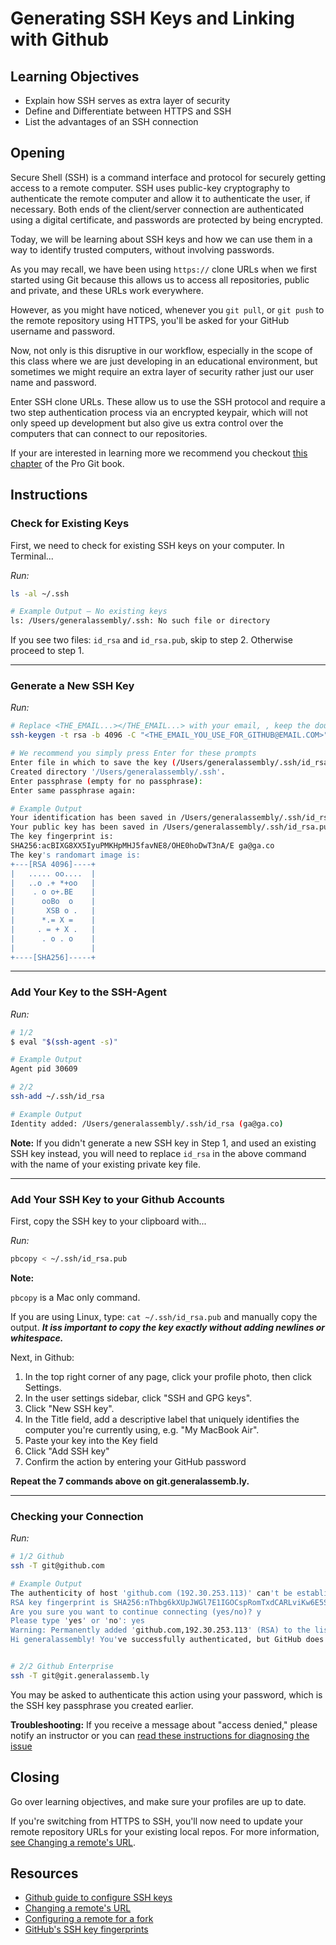 # Generating SSH Keys and Linking with Github

## Learning Objectives

- Explain how SSH serves as extra layer of security
- Define and Differentiate between HTTPS and SSH
- List the advantages of an SSH connection

## Opening

Secure Shell (SSH) is a command interface and protocol for securely getting
access to a remote computer. SSH uses public-key cryptography to authenticate
the remote computer and allow it to authenticate the user, if necessary. Both
ends of the client/server connection are authenticated using a digital
certificate, and passwords are protected by being encrypted.

Today, we will be learning about SSH keys and how we can use them in a way to
identify trusted computers, without involving passwords.

As you may recall, we have been using `https://` clone URLs when we first
started using Git because this allows us to access all repositories, public and
private, and these URLs work everywhere.

However, as you might have noticed, whenever you `git pull`, or `git push` to
the remote repository using HTTPS, you'll be asked for your GitHub username and
password.

Now, not only is this disruptive in our workflow, especially in the scope of
this class where we are just developing in an educational environment, but
sometimes we might require an extra layer of security rather just our user name
and password.

Enter SSH clone URLs. These allow us to use the SSH protocol and require a two
step authentication process via an encrypted keypair, which will not only speed
up development but also give us extra control over the computers that can
connect to our repositories.

If your are interested in learning more we recommend you checkout
[this chapter](https://git-scm.com/book/en/v2/Git-on-the-Server-The-Protocols)
of the Pro Git book.

## Instructions

### Check for Existing Keys

First, we need to check for existing SSH keys on your computer. In Terminal...

_Run:_

```bash
ls -al ~/.ssh

# Example Output – No existing keys
ls: /Users/generalassembly/.ssh: No such file or directory
```

If you see two files: `id_rsa` and `id_rsa.pub`, skip to step 2. Otherwise
proceed to step 1.

---

### Generate a New SSH Key

_Run:_

```bash
# Replace <THE_EMAIL...></THE_EMAIL...> with your email, , keep the double quotes
ssh-keygen -t rsa -b 4096 -C "<THE_EMAIL_YOU_USE_FOR_GITHUB@EMAIL.COM>"

# We recommend you simply press Enter for these prompts
Enter file in which to save the key (/Users/generalassembly/.ssh/id_rsa):
Created directory '/Users/generalassembly/.ssh'.
Enter passphrase (empty for no passphrase):
Enter same passphrase again:

# Example Output
Your identification has been saved in /Users/generalassembly/.ssh/id_rsa.
Your public key has been saved in /Users/generalassembly/.ssh/id_rsa.pub.
The key fingerprint is:
SHA256:acBIXG8XX5IyuPMKHpMHJ5favNE8/OHE0hoDwT3nA/E ga@ga.co
The key's randomart image is:
+---[RSA 4096]----+
|   ..... oo....  |
|   ..o .+ *+oo   |
|    . o o+.BE    |
|      ooBo  o    |
|       XSB o .   |
|      *.= X =    |
|     . = + X .   |
|      . o . o    |
|                 |
+----[SHA256]-----+

```

---

### Add Your Key to the SSH-Agent

_Run:_

```bash
# 1/2
$ eval "$(ssh-agent -s)"

# Example Output
Agent pid 30609

# 2/2
ssh-add ~/.ssh/id_rsa

# Example Output
Identity added: /Users/generalassembly/.ssh/id_rsa (ga@ga.co)

```

**Note:** If you didn't generate a new SSH key in Step 1, and used an existing
SSH key instead, you will need to replace `id_rsa` in the above command with the
name of your existing private key file.

---

### Add Your SSH Key to your Github Accounts

First, copy the SSH key to your clipboard with...

_Run:_

```bash
pbcopy < ~/.ssh/id_rsa.pub
```

**Note:**

`pbcopy` is a Mac only command.

If you are using Linux, type: `cat ~/.ssh/id_rsa.pub` and manually copy the
output. **_It iss important to copy the key exactly without adding newlines or
whitespace._**

Next, in Github:

1. In the top right corner of any page, click your profile photo, then click
   Settings.
2. In the user settings sidebar, click "SSH and GPG keys".
3. Click "New SSH key".
4. In the Title field, add a descriptive label that uniquely identifies the
   computer you're currently using, e.g. "My MacBook Air".
5. Paste your key into the Key field
6. Click "Add SSH key"
7. Confirm the action by entering your GitHub password

**Repeat the 7 commands above on git.generalassemb.ly.**

---

### Checking your Connection

_Run:_

```bash
# 1/2 Github
ssh -T git@github.com

# Example Output
The authenticity of host 'github.com (192.30.253.113)' can't be established.
RSA key fingerprint is SHA256:nThbg6kXUpJWGl7E1IGOCspRomTxdCARLviKw6E5SY8.
Are you sure you want to continue connecting (yes/no)? y
Please type 'yes' or 'no': yes
Warning: Permanently added 'github.com,192.30.253.113' (RSA) to the list of known hosts.
Hi generalassembly! You've successfully authenticated, but GitHub does not provide shell access.


# 2/2 Github Enterprise
ssh -T git@git.generalassemb.ly

```

You may be asked to authenticate this action using your password, which is the
SSH key passphrase you created earlier.

**Troubleshooting:** If you receive a message about "access denied," please
notify an instructor or you can
[read these instructions for diagnosing the issue](https://help.github.com/articles/error-permission-denied-publickey/)

## Closing

Go over learning objectives, and make sure your profiles are up to date.

If you're switching from HTTPS to SSH, you'll now need to update your remote
repository URLs for your existing local repos. For more information,
[see Changing a remote's URL](https://help.github.com/articles/changing-a-remote-s-url/).

## Resources

- [Github guide to configure SSH keys](https://help.github.com/articles/generating-ssh-keys/#step-1-check-for-ssh-keys)
- [Changing a remote's URL](https://help.github.com/articles/changing-a-remote-s-url/)
- [Configuring a remote for a fork](https://help.github.com/articles/configuring-a-remote-for-a-fork/)
- [GitHub's SSH key fingerprints](https://help.github.com/articles/what-are-github-s-ssh-key-fingerprints/)
